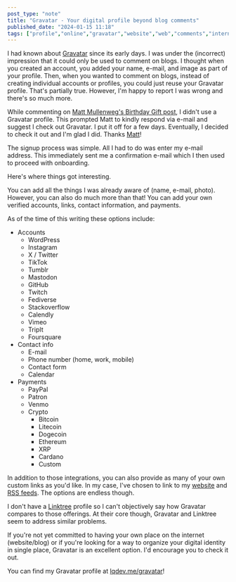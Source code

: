 ```yaml
---
post_type: "note" 
title: "Gravatar - Your digital profile beyond blog comments"
published_date: "2024-01-15 11:18"
tags: ["profile","online","gravatar","website","web","comments","internet","automattic","wordpress","identity","linktree","indieweb","socialmedia","blog","bloggin"]
---
```


I had known about [Gravatar](https://gravatar.com/) since its early days. I was under the (incorrect) impression that it could only be used to comment on blogs. I thought when you created an account, you added your name, e-mail, and image as part of your profile. Then, when you wanted to comment on blogs, instead of creating individual accounts or profiles, you could just reuse your Gravatar profile. That's partially true. However, I'm happy to report I was wrong and there's so much more. 

While commenting on [Matt Mullenweg's Birthday Gift post](/feed/blog-posts-can-be-any-length-matt/), I didn't use a Gravatar profile. This prompted Matt to kindly respond via e-mail and suggest I check out Gravatar. I put it off for a few days. Eventually, I decided to check it out and I'm glad I did. Thanks [Matt](https://ma.tt)! 

The signup process was simple. All I had to do was enter my e-mail address. This immediately sent me a confirmation e-mail which I then used to proceed with onboarding. 

Here's where things got interesting. 

You can add all the things I was already aware of (name, e-mail, photo). However, you can also do much more than that! You can add your own verified accounts, links, contact information, and payments. 

As of the time of this writing these options include:

- Accounts
  - WordPress
  - Instagram
  - X / Twitter
  - TikTok
  - Tumblr
  - Mastodon
  - GitHub
  - Twitch
  - Fediverse
  - Stackoverflow
  - Calendly
  - Vimeo
  - TripIt
  - Foursquare
- Contact info
  - E-mail
  - Phone number (home, work, mobile)
  - Contact form
  - Calendar
- Payments
  - PayPal
  - Patron
  - Venmo
  - Crypto
    - Bitcoin
    - Litecoin
    - Dogecoin
    - Ethereum
    - XRP
    - Cardano
    - Custom

In addition to those integrations, you can also provide as many of your own custom links as you'd like. In my case, I've chosen to link to my [website](/) and [RSS feeds](/subscribe). The options are endless though.  

I don't have a [Linktree](https://linktr.ee/) profile so I can't objectively say how Gravatar compares to those offerings. At their core though, Gravatar and Linktree seem to address similar problems. 

If you're not yet committed to having your own place on the internet (website/blog) or if you're looking for a way to organize your digital identity in single place, Gravatar is an excellent option. I'd encourage you to check it out.

You can find my Gravatar profile at [lqdev.me/gravatar](/gravatar)!